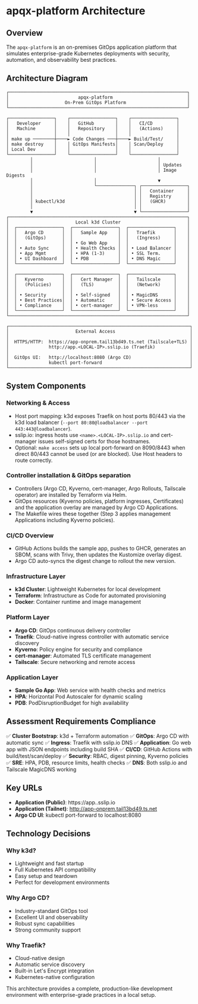 # apqx-platform Architecture

## Overview

The `apqx-platform` is an on-premises GitOps application platform that simulates enterprise-grade Kubernetes deployments with security, automation, and observability best practices.

## Architecture Diagram

```
┌───────────────────────────────────────────────────────────────────┐
│                          apqx-platform                            │
│                     On-Prem GitOps Platform                       │
└───────────────────────────────────────────────────────────────────┘

┌─────────────────┐    ┌─────────────────┐    ┌─────────────────┐
│   Developer     │    │   GitHub        │    │   CI/CD         │
│   Machine       │    │   Repository    │    │   (Actions)     │
│                 │    │                 │    │                 │
│ make up ────────┼────► Code Changes ───┼────► Build/Test/     │
│ make destroy    │    │ GitOps Manifests│    │ Scan/Deploy     │
│ Local Dev       │    │                 │    │                 │
└─────────────────┘    └─────────────────┘    └─────────────────┘
         │                       │                       │
         │                       │                       │ Updates
         │                       │                       │ Image Digests
         │                       │                       ▼
         │                       └──────────────┐ ┌─────────────────┐
         │                                      │ │   Container     │
         │                                      │ │   Registry      │
         │ kubectl/k3d                          │ │   (GHCR)        │
         │                                      │ │                 │
         ▼                                      ▼ └─────────────────┘
┌───────────────────────────────────────────────────────────────────┐
│                         Local k3d Cluster                         │
│  ┌─────────────────┐  ┌─────────────────┐  ┌─────────────────┐    │
│  │   Argo CD       │  │   Sample App    │  │   Traefik       │    │
│  │   (GitOps)      │  │                 │  │   (Ingress)     │    │
│  │                 │  │ • Go Web App    │  │                 │    │
│  │ • Auto Sync     │  │ • Health Checks │  │ • Load Balancer │    │
│  │ • App Mgmt      │  │ • HPA (1-3)     │  │ • SSL Term.     │    │
│  │ • UI Dashboard  │  │ • PDB           │  │ • DNS Magic     │    │
│  └─────────────────┘  └─────────────────┘  └─────────────────┘    │
│                                                                   │
│  ┌─────────────────┐  ┌─────────────────┐  ┌─────────────────┐    │
│  │   Kyverno       │  │   Cert Manager  │  │   Tailscale     │    │
│  │   (Policies)    │  │   (TLS)         │  │   (Network)     │    │
│  │                 │  │                 │  │                 │    │
│  │ • Security      │  │ • Self-signed   │  │ • MagicDNS      │    │
│  │ • Best Practices│  │ • Automatic     │  │ • Secure Access │    │
│  │ • Compliance    │  │ • cert-manager  │  │ • VPN-less      │    │
│  └─────────────────┘  └─────────────────┘  └─────────────────┘    │
└───────────────────────────────────────────────────────────────────┘

┌────────────────────────────────────────────────────────────────────┐
│                         External Access                            │
│                                                                    │
│  HTTPS/HTTP:  https://app-onprem.tail13bd49.ts.net (Tailscale+TLS) │
│               http://app.<LOCAL-IP>.sslip.io (Traefik)             │
│                                                                    │
│  GitOps UI:   http://localhost:8080 (Argo CD)                      │
│               kubectl port-forward                                 │
└────────────────────────────────────────────────────────────────────┘
```

## System Components

### Networking & Access
- Host port mapping: k3d exposes Traefik on host ports 80/443 via the k3d load balancer (`--port 80:80@loadbalancer --port 443:443@loadbalancer`).
- sslip.io: ingress hosts use `<name>.<LOCAL-IP>.sslip.io` and cert-manager issues self-signed certs for those hostnames.
- Optional: `make access` sets up local port-forward on 8090/8443 when direct 80/443 cannot be used (or are blocked). Use Host headers to route correctly.

### Controller installation & GitOps separation
- Controllers (Argo CD, Kyverno, cert-manager, Argo Rollouts, Tailscale operator) are installed by Terraform via Helm.
- GitOps resources (Kyverno policies, platform ingresses, Certificates) and the application overlay are managed by Argo CD Applications.
- The Makefile wires these together (Step 3 applies management Applications including Kyverno policies).

### CI/CD Overview
- GitHub Actions builds the sample app, pushes to GHCR, generates an SBOM, scans with Trivy, then updates the Kustomize overlay digest.
- Argo CD auto-syncs the digest change to rollout the new version.

### Infrastructure Layer
- **k3d Cluster**: Lightweight Kubernetes for local development
- **Terraform**: Infrastructure as Code for automated provisioning
- **Docker**: Container runtime and image management

### Platform Layer
- **Argo CD**: GitOps continuous delivery controller
- **Traefik**: Cloud-native ingress controller with automatic service discovery
- **Kyverno**: Policy engine for security and compliance
- **cert-manager**: Automated TLS certificate management
- **Tailscale**: Secure networking and remote access

### Application Layer
- **Sample Go App**: Web service with health checks and metrics
- **HPA**: Horizontal Pod Autoscaler for dynamic scaling
- **PDB**: PodDisruptionBudget for high availability

## Assessment Requirements Compliance

✅ **Cluster Bootstrap**: k3d + Terraform automation
✅ **GitOps**: Argo CD with automatic sync
✅ **Ingress**: Traefik with sslip.io DNS
✅ **Application**: Go web app with JSON endpoints including build SHA
✅ **CI/CD**: GitHub Actions with build/test/scan/deploy
✅ **Security**: RBAC, digest pinning, Kyverno policies
✅ **SRE**: HPA, PDB, resource limits, health checks
✅ **DNS**: Both sslip.io and Tailscale MagicDNS working

## Key URLs

- **Application (Public)**: https://app.<LOCAL-IP>.sslip.io
- **Application (Tailnet)**: http://app-onprem.tail13bd49.ts.net
- **Argo CD UI**: kubectl port-forward to localhost:8080

## Technology Decisions

### Why k3d?
- Lightweight and fast startup
- Full Kubernetes API compatibility
- Easy setup and teardown
- Perfect for development environments

### Why Argo CD?
- Industry-standard GitOps tool
- Excellent UI and observability
- Robust sync capabilities
- Strong community support

### Why Traefik?
- Cloud-native design
- Automatic service discovery
- Built-in Let's Encrypt integration
- Kubernetes-native configuration

This architecture provides a complete, production-like development environment with enterprise-grade practices in a local setup.